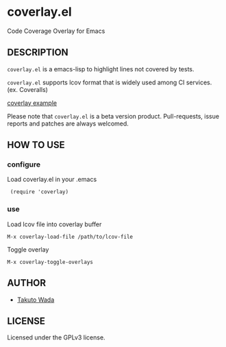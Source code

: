 coverlay.el
================================

Code Coverage Overlay for Emacs


DESCRIPTION
---------------------------------------
`coverlay.el` is a emacs-lisp to highlight lines not covered by tests.

`coverlay.el` supports lcov format that is widely used among CI services. (ex. Coveralls)

[coverlay example](https://www.dropbox.com/s/aus1p18w7r1e8hz/coverlay_demo_large.png "coverlay example")

Please note that `coverlay.el` is a beta version product. Pull-requests, issue reports and patches are always welcomed.


HOW TO USE
---------------------------------------

### configure

Load coverlay.el in your .emacs

     (require 'coverlay)


### use

Load lcov file into coverlay buffer

    M-x coverlay-load-file /path/to/lcov-file

Toggle overlay

    M-x coverlay-toggle-overlays


AUTHOR
---------------------------------------
* [Takuto Wada](http://github.com/twada)


LICENSE
---------------------------------------
Licensed under the GPLv3 license.
